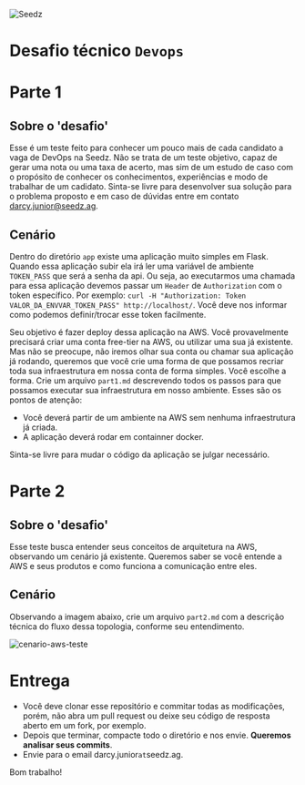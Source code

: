 ![Seedz](https://seedz-emrk.s3.amazonaws.com/bem_vindos/images/topo.jpg)

Desafio técnico `Devops`
========================

# Parte 1

## Sobre o 'desafio'

Esse é um teste feito para conhecer um  pouco mais de cada candidato a vaga de DevOps na Seedz. Não se trata de um teste objetivo, capaz de gerar uma nota ou uma taxa de acerto, mas sim de um estudo de caso com o propósito de conhecer os conhecimentos, experiências e modo de trabalhar de um cadidato. Sinta-se livre para desenvolver sua solução para o problema proposto e em caso de dúvidas entre em contato darcy.junior@seedz.ag.

## Cenário

Dentro do diretório `app` existe uma aplicação muito simples em Flask. Quando essa aplicação  subir ela irá ler uma variável de ambiente `TOKEN_PASS` que será a senha da api. Ou seja, ao executarmos uma chamada para essa aplicação devemos passar um `Header` de  `Authorization` com o token específico. Por exemplo: `curl -H "Authorization: Token VALOR_DA_ENVVAR_TOKEN_PASS" http://localhost/`. Você deve nos informar como podemos definir/trocar esse token facilmente.

Seu objetivo é fazer deploy dessa aplicação na AWS. Você provavelmente precisará criar uma conta free-tier na AWS, ou utilizar uma sua já existente. Mas não se preocupe, não iremos olhar sua conta ou chamar sua aplicação já rodando, queremos que você crie uma forma de que possamos recriar toda sua infraestrutura em nossa conta de forma simples. Você escolhe a forma. Crie um arquivo `part1.md` descrevendo todos os passos para que possamos executar sua infraestrutura em nosso ambiente. Esses são os pontos de atenção:

* Você deverá partir de um ambiente na AWS sem nenhuma infraestrutura já criada.
* A aplicação deverá rodar em containner docker.

Sinta-se livre para mudar o código da aplicação se julgar necessário.

# Parte 2

## Sobre o 'desafio'

Esse teste busca entender seus conceitos de arquitetura na AWS, observando um cenário já existente. Queremos saber se você entende a AWS e seus produtos e como funciona a comunicação entre eles.

## Cenário

Observando a imagem abaixo, crie um arquivo `part2.md` com a descrição técnica do fluxo dessa topologia, conforme seu entendimento.

![cenario-aws-teste](https://user-images.githubusercontent.com/29125605/29424258-5d7d5c2a-8355-11e7-9701-2fb26621b6b0.png)

# Entrega

* Você deve clonar esse repositório e commitar todas as modificações, porém, não abra um pull request ou deixe seu código de resposta aberto em um fork, por exemplo.
* Depois que terminar, compacte todo o diretório e nos envie. **Queremos analisar seus commits**.
* Envie para o email darcy.junior`at`seedz.ag.


Bom trabalho!
